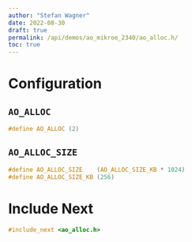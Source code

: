```yaml
---
author: "Stefan Wagner"
date: 2022-08-30
draft: true
permalink: /api/demos/ao_mikroe_2340/ao_alloc.h/
toc: true
---
```


# Configuration

## `AO_ALLOC`

```c
#define AO_ALLOC (2)
```

## `AO_ALLOC_SIZE`

```c
#define AO_ALLOC_SIZE    (AO_ALLOC_SIZE_KB * 1024)
#define AO_ALLOC_SIZE_KB (256)
```

# Include Next

```c
#include_next <ao_alloc.h>
```
